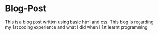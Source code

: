 # Blog-Post

This is a blog post written using basic html and css. This blog is regarding my 1st coding experience and what I did when I 1st
learnt programming
